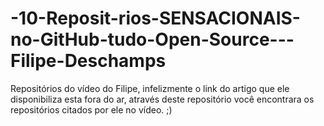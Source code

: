# -10-Reposit-rios-SENSACIONAIS-no-GitHub-tudo-Open-Source---Filipe-Deschamps
Repositórios do vídeo do Filipe, infelizmente o link do artigo que ele disponibiliza esta fora do ar, através deste repositório você encontrara os repositórios citados por ele no vídeo. ;)

